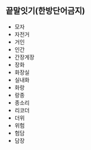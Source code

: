 ## 끝말잇기(한방단어금지)

- 모자
- 자전거
- 거인
- 인간
- 간장게장
- 장화
- 화장실
- 실내화
- 화랑
- 랑종
- 종소리
- 리코더
- 더위
- 위험
- 험담
- 담장